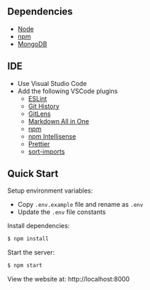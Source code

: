 ## Dependencies

- [Node](https://nodejs.org/en/download/)
- [npm](https://nodejs.org/en/download/)
- [MongoDB](https://www.mongodb.com/download-center/community)

## IDE

- Use Visual Studio Code
- Add the following VSCode plugins
  - [ESLint](https://marketplace.visualstudio.com/items?itemName=dbaeumer.vscode-eslint)
  - [Git History](https://marketplace.visualstudio.com/items?itemName=donjayamanne.githistory)
  - [GitLens](https://marketplace.visualstudio.com/items?itemName=eamodio.gitlens)
  - [Markdown All in One](https://marketplace.visualstudio.com/items?itemName=yzhang.markdown-all-in-one)
  - [npm](https://marketplace.visualstudio.com/items?itemName=eg2.vscode-npm-script)
  - [npm Intellisense](https://marketplace.visualstudio.com/items?itemName=christian-kohler.npm-intellisense)
  - [Prettier](https://marketplace.visualstudio.com/items?itemName=esbenp.prettier-vscode)
  - [sort-imports](https://marketplace.visualstudio.com/items?itemName=amatiasq.sort-imports)

## Quick Start

Setup environment variables:

- Copy `.env.example` file and rename as `.env`
- Update the `.env` file constants

Install dependencies:

```bash
$ npm install
```

Start the server:

```bash
$ npm start
```

View the website at: http://localhost:8000
